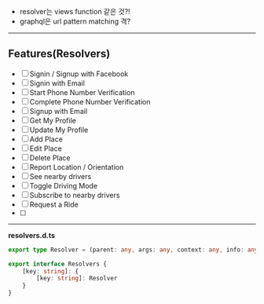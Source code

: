 - resolver는 views function 같은 것?!
- graphql은 url pattern matching 격?
----------
## Features(Resolvers)

- [ ] Signin / Signup with Facebook 
- [ ] Signin with Email
- [ ] Start Phone Number Verification
- [ ] Complete Phone Number Verification
- [ ] Signup with Email
- [ ] Get My Profile
- [ ] Update My Profile
- [ ] Add Place
- [ ] Edit Place
- [ ] Delete Place
- [ ] Report Location / Orientation 
- [ ] See nearby drivers
- [ ] Toggle Driving Mode
- [ ] Subscribe to nearby drivers
- [ ] Request a Ride
- [ ] 
----------
**resolvers.d.ts**
```typescript
export type Resolver = (parent: any, args: any, context: any, info: any) => any;

export interface Resolvers {
	[key: string]: {
		[key: string]: Resolver
	}
}
```


<!--stackedit_data:
eyJoaXN0b3J5IjpbLTg3MzYzNDI0NSwzMTIxMjQ0LDczNTc5Nz
E1MCwtNDE1MTIwNTYxXX0=
-->